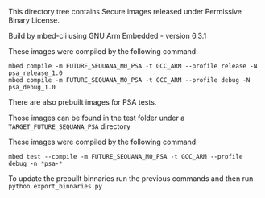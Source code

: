 
This directory tree contains Secure images released under Permissive Binary License.

Build by mbed-cli using GNU Arm Embedded - version 6.3.1

These images were compiled by the following command:

```
mbed compile -m FUTURE_SEQUANA_M0_PSA -t GCC_ARM --profile release -N psa_release_1.0
mbed compile -m FUTURE_SEQUANA_M0_PSA -t GCC_ARM --profile debug -N psa_debug_1.0
```

There are also prebuilt images for PSA tests.

Those images can be found in the test folder under a `TARGET_FUTURE_SEQUANA_PSA` directory

These images were compiled by the following command:

```
mbed test --compile -m FUTURE_SEQUANA_M0_PSA -t GCC_ARM --profile debug -n *psa-*
```

To update the prebuilt binnaries run the previous commands and then run ```python export_binnaries.py```
